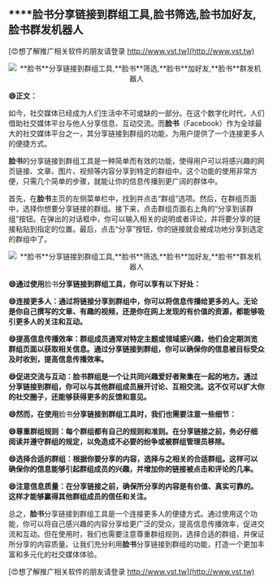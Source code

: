 ## ****脸书**分享链接到群组工具,**脸书**筛选,**脸书**加好友,**脸书**群发机器人**

[😍想了解推广相关软件的朋友请登录 http://www.vst.tw](http://www.vst.tw)

 <center><img src="https://vst.tw/MP4/tuiguang/png/1.png" alt="**脸书**分享链接到群组工具,**脸书**筛选,**脸书**加好友,**脸书**群发机器人"></center>

**😄正文：**

如今，社交媒体已经成为人们生活中不可或缺的一部分。在这个数字化时代，人们借助社交媒体平台与他人分享信息、互动交流。而**脸书**（Facebook）作为全球最大的社交媒体平台之一，其分享链接到群组的功能，为用户提供了一个连接更多人的便捷方式。

**脸书**的分享链接到群组工具是一种简单而有效的功能，使得用户可以将感兴趣的网页链接、文章、图片、视频等内容分享到特定的群组中。这个功能的使用非常方便，只需几个简单的步骤，就能让你的信息传播到更广阔的群体中。

首先，在**脸书**主页的左侧菜单栏中，找到并点击“群组”选项。然后，在群组页面中，选择你想要分享链接的群组。接下来，点击群组页面右上角的“分享到该群组”按钮。在弹出的对话框中，你可以输入相关的说明或者评论，并将要分享的链接粘贴到指定的位置。最后，点击“分享”按钮，你的链接就会被成功地分享到选定的群组中了。

 <center><img src="https://vst.tw/MP4/tuiguang/png/0.png" alt="**脸书**分享链接到群组工具,**脸书**筛选,**脸书**加好友,**脸书**群发机器人"></center>

**😄通过使用**脸书**分享链接到群组工具，你可以享有以下好处：**

**😄连接更多人：通过将链接分享到群组中，你可以将信息传播给更多的人。无论是你自己撰写的文章、有趣的视频，还是你在网上发现的有价值的资源，都能够吸引更多人的关注和互动。**

**😄提高信息传播效率：群组成员通常对特定主题或领域感兴趣，他们会定期浏览群组页面以获取相关信息。通过分享链接到群组，你可以确保你的信息被目标受众及时收到，提高信息传播效率。**

**😄促进交流与互动：**脸书**群组是一个让共同兴趣爱好者聚集在一起的地方。通过分享链接到群组，你可以与其他群组成员展开讨论、互相交流。这不仅可以扩大你的社交圈子，还能够获得更多的反馈和意见。**

**😄然而，在使用**脸书**分享链接到群组工具时，我们也需要注意一些细节：**

**😄尊重群组规则：每个群组都有自己的规则和准则。在分享链接之前，务必仔细阅读并遵守群组的规定，以免造成不必要的纷争或被群组管理员移除。**

**😄选择合适的群组：根据你要分享的内容，选择与之相关的合适群组。这样可以确保你的信息能够引起群组成员的兴趣，并增加你的链接被点击和评论的几率。**

**😄注意信息质量：在分享链接之前，确保所分享的内容是有价值、真实可靠的。这样才能够赢得其他群组成员的信任和关注。**

总之，**脸书**分享链接到群组工具是一个连接更多人的便捷方式。通过使用这个功能，你可以将自己感兴趣的内容分享给更广泛的受众，提高信息传播效率，促进交流和互动。但在使用时，我们也需要注意尊重群组规则，选择合适的群组，并保证所分享的内容质量。让我们充分利用**脸书**分享链接到群组的功能，打造一个更加丰富和多元化的社交媒体体验。

[😍想了解推广相关软件的朋友请登录 http://www.vst.tw](http://www.vst.tw)




